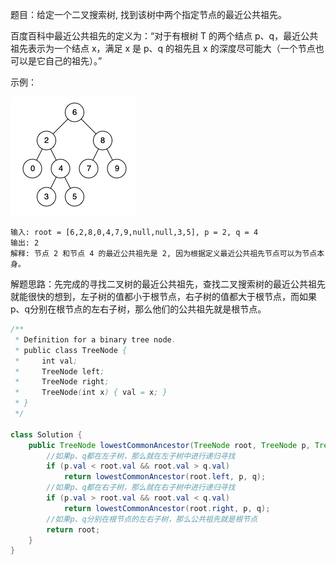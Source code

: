 题目：给定一个二叉搜索树, 找到该树中两个指定节点的最近公共祖先。

百度百科中最近公共祖先的定义为：“对于有根树 T 的两个结点 p、q，最近公共祖先表示为一个结点 x，满足 x 是 p、q 的祖先且 x 的深度尽可能大（一个节点也可以是它自己的祖先）。”

示例：

![示例](./235/demo.png)

```shell
输入: root = [6,2,8,0,4,7,9,null,null,3,5], p = 2, q = 4
输出: 2
解释: 节点 2 和节点 4 的最近公共祖先是 2, 因为根据定义最近公共祖先节点可以为节点本身。
```

解题思路：先完成的寻找二叉树的最近公共祖先，查找二叉搜索树的最近公共祖先就能很快的想到，左子树的值都小于根节点，右子树的值都大于根节点，而如果p、q分别在根节点的左右子树，那么他们的公共祖先就是根节点。

```java
/**
 * Definition for a binary tree node.
 * public class TreeNode {
 *     int val;
 *     TreeNode left;
 *     TreeNode right;
 *     TreeNode(int x) { val = x; }
 * }
 */

class Solution {
    public TreeNode lowestCommonAncestor(TreeNode root, TreeNode p, TreeNode q) {
      	//如果p、q都在左子树，那么就在左子树中进行递归寻找
        if (p.val < root.val && root.val > q.val)
            return lowestCommonAncestor(root.left, p, q);
      	//如果p、q都在右子树，那么就在右子树中进行递归寻找
        if (p.val > root.val && root.val < q.val) 
            return lowestCommonAncestor(root.right, p, q);
      	//如果p、q分别在根节点的左右子树，那么公共祖先就是根节点
        return root;
    }
}
```

